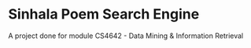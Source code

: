 # Sinhala Poem Search Engine
A project done for module CS4642 - Data Mining &amp; Information Retrieval

